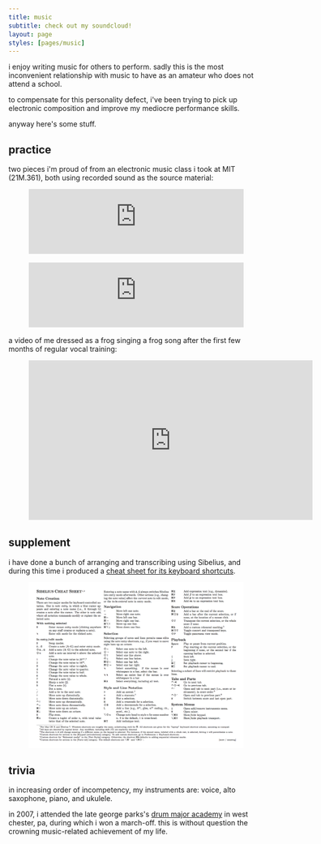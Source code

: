 ```yaml
---
title: music
subtitle: check out my soundcloud!
layout: page
styles: [pages/music]
---
```


i enjoy writing music for others to perform.  sadly this is the most
inconvenient relationship with music to have as an amateur who does not attend
a school.

to compensate for this personality defect, i've been trying to pick up
electronic composition and improve my mediocre performance skills.

anyway here's some stuff.

## practice

two pieces i'm proud of from an electronic music class i took at MIT (21M.361),
both using recorded sound as the source material:

<figure class="full">
  <iframe
    width="100%"
    height="128"
    scrolling="no"
    frameborder="no"
    allow="autoplay"
    src="https://w.soundcloud.com/player/?url=https%3A//api.soundcloud.com/tracks/1309606945&color=%23008080&auto_play=false&hide_related=true&show_comments=true&show_user=true&show_reposts=false&show_teaser=true">
  </iframe>
</figure>

<figure class="full">
  <iframe
    width="100%"
    height="128"
    scrolling="no"
    frameborder="no"
    allow="autoplay"
    src="https://w.soundcloud.com/player/?url=https%3A//api.soundcloud.com/tracks/1309608691&color=%23008080&auto_play=false&hide_related=false&show_comments=true&show_user=true&show_reposts=false&show_teaser=true">
  </iframe>
</figure>

a video of me dressed as a frog singing a frog song after the first few months
of regular vocal training:

<figure class="full youtube-figure">
<div class="figcontent youtube-embed">
  <iframe
    width="560"
    height="315"
    src="https://www.youtube-nocookie.com/embed/ek_0vgJyiAE"
    title="YouTube video player"
    frameborder="0"
    allow="accelerometer; autoplay; clipboard-write; encrypted-media; gyroscope; picture-in-picture"
    allowfullscreen>
  </iframe>
</div>
</figure>

## supplement

i have done a bunch of arranging and transcribing using Sibelius, and during
this time i produced a [cheat sheet for its keyboard shortcuts][sib-cs].

<figure id="sib" class="full">
  <a href="/stuff/sib-keyboard-shortcuts.pdf">
    <img class="" src="/img/stuff/sib-cs.png">
  </a>
</figure>

## trivia

in increasing order of incompetency, my instruments are: voice, alto saxophone,
piano, and ukulele.

in 2007, i attended the late george parks's [drum major academy][dma] in west
chester, pa, during which i won a march-off.  this is without question the
crowning music-related achievement of my life.


[sib-cs]: /stuff/sib-keyboard-shortcuts.pdf   "Sibelius keyboard shortcuts"
[dma]:    https://drummajor.org/   "Drum Major Academy"
